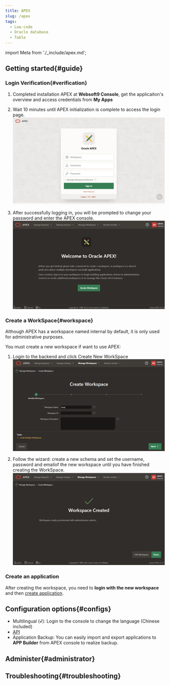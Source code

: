 ```yaml
---
title: APEX
slug: /apex
tags:
  - Low-code
  - Oracle database
  - Table
---
```


import Meta from './_include/apex.md';

<Meta name="meta" />

## Getting started{#guide}

### Login Verification{#verification}

1. Completed installation APEX at **Websoft9 Console**, get the applicaiton's overview and access credentials from **My Apps**     

2. Wait 10 minutes until APEX initialization is complete to access the login page.
   ![](./assets/apex-init-websoft9.png)

3. After successfully logging in, you will be prompted to change your password and enter the APEX console.
   ![](./assets/apex-index-websoft9.png)    

### Create a WorkSpace{#workspace}

Although APEX has a workspace named internal by default, it is only used for administrative purposes.   

You must create a new workspace if want to use APEX: 

1. Login to the backend and click Create New WorkSpace
   ![](./assets/apex-createwp-websoft9.png)

2. Follow the wizard: create a new schema and set the username, password and emailof the new workspace until you have finished creating the WorkSpace.
   ![](./assets/apex-createdone-websoft9.png)

### Create an application

After creating the workspace, you need to **login with the new workspace** and then [create application](https://docs.oracle.com/en/database/oracle/apex/23.2/htmdb/choosing-an-application-creation-method.html). 

## Configuration options{#configs}

- Multilingual (√): Login to the console to change the language (Chinese included)
- [API](https://apex.oracle.com/api)
- Application Backup: You can easily import and export applications to **APP Builder** from APEX console to realize backup.

## Administer{#administrator}

## Troubleshooting{#troubleshooting}
